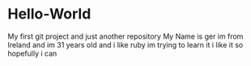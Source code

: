 # Hello-World
My first git project and just another repository
My Name is ger im from Ireland and im 31 years old
and i like ruby im trying to learn it i like it so hopefully i can

